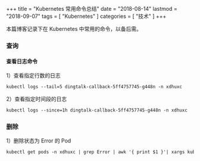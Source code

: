 +++
title = "Kubernetes 常用命令总结"
date = "2018-08-14"
lastmod = "2018-09-07"
tags = [
    "Kubernetes"
]
categories = [
    "技术"
]
+++

本篇博客记录下在 Kubernetes 中常用的命令，以备后需。

<!--more-->

### 查询

#### 查看日志命令

1）查看指定行数的日志
```markdown
kubectl logs --tail=5 dingtalk-callback-5ff4757745-g448n -n xdhuxc
```

2）查看指定时间段的日志
```markdown
kubectl logs --since=1h dingtalk-callback-5ff4757745-g448n -n xdhuxc
```

### 删除
1）删除状态为 Error 的 Pod
```markdown
kubectl get pods -n xdhuxc | grep Error | awk '{ print $1 }'| xargs kubectl delete pod -n xdhuxc
```
